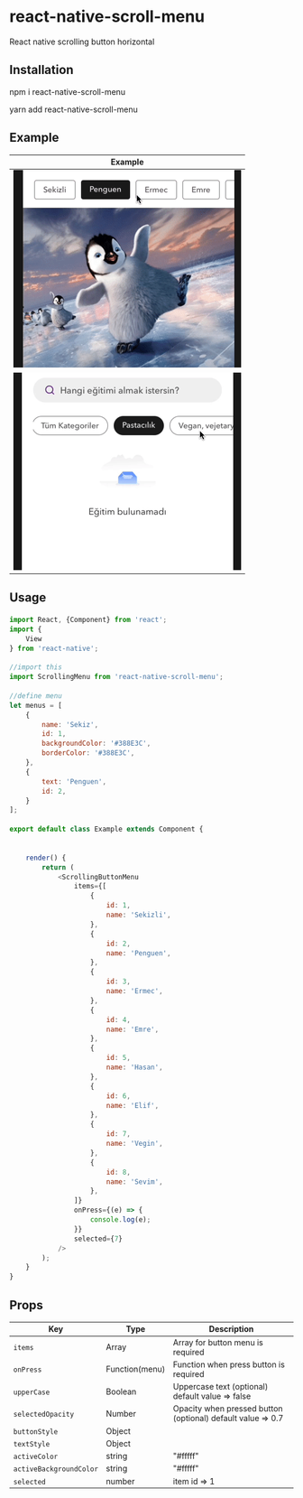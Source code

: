 # react-native-scroll-menu

React native scrolling button horizontal

## Installation

npm i react-native-scroll-menu

yarn add react-native-scroll-menu

## Example

|                          Example                              |
| :-----------------------------------------------------------: |
| ![](assets/1.gif) | 
| ![](assets/2.gif) | 

## Usage

```JavaScript
import React, {Component} from 'react';
import {
    View
} from 'react-native';

//import this
import ScrollingMenu from 'react-native-scroll-menu';

//define menu
let menus = [
    {
        name: 'Sekiz',
        id: 1,
        backgroundColor: '#388E3C',
        borderColor: '#388E3C',
    },
    {
        text: 'Penguen',
        id: 2,
    }
];

export default class Example extends Component {


    render() {
        return (
            <ScrollingButtonMenu
                items={[
                    {
                        id: 1,
                        name: 'Sekizli',
                    },
                    {
                        id: 2,
                        name: 'Penguen',
                    },
                    {
                        id: 3,
                        name: 'Ermec',
                    },
                    {
                        id: 4,
                        name: 'Emre',
                    },
                    {
                        id: 5,
                        name: 'Hasan',
                    },
                    {
                        id: 6,
                        name: 'Elif',
                    },
                    {
                        id: 7,
                        name: 'Vegin',
                    },
                    {
                        id: 8,
                        name: 'Sevim',
                    },
                ]}
                onPress={(e) => {
                    console.log(e);
                }}
                selected={7}
            />
        );
    }
}

```

## Props

|Key |Type |Description |
|--- |--- |--- |
|`items`|Array|Array for button menu is required|
|`onPress`|Function(menu)|Function when press button is required|
|`upperCase`|Boolean|Uppercase text (optional) default value => false |
|`selectedOpacity`|Number|Opacity when pressed button (optional) default value => 0.7|
|`buttonStyle`| Object|
|`textStyle`| Object|
|`activeColor`|string|"#fffff"
|`activeBackgroundColor`|string|"#fffff"
|`selected`|number|item id => 1
